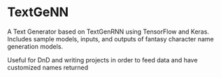 # TextGeNN
A Text Generator based on TextGenRNN using TensorFlow and Keras. Includes sample models, inputs, and outputs of fantasy character name generation models. 

Useful for DnD and writing projects in order to feed data and have customized names returned
